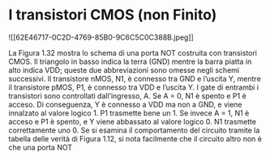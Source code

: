 # I transistori CMOS (non Finito)

![[62E46717-0C2D-4769-85B0-9C6C5C0C388B.jpeg]]

La Figura 1.32 mostra lo schema di una porta NOT costruita con transistori
CMOS. Il triangolo in basso indica la terra (GND) mentre la barra piatta in
alto indica VDD; queste due abbreviazioni sono omesse negli schemi successivi. Il transistore nMOS, N1, è connesso tra GND e l’uscita Y, mentre il transistore pMOS, P1, è connesso tra VDD e l’uscita Y. I gate di entrambi i transistori
sono controllati dall’ingresso, A.
Se A = 0, N1 è spento e P1 è acceso. Di conseguenza, Y è connesso a VDD
ma non a GND, e viene innalzato al valore logico 1. P1 trasmette bene un 1.
Se invece A = 1, N1 è acceso e P1 è spento, e Y viene abbassato al valore logico 0. N1 trasmette correttamente uno 0. Se si esamina il comportamento del
circuito tramite la tabella delle verità di Figura 1.12, si nota facilmente che il
circuito altro non è che una porta NOT
